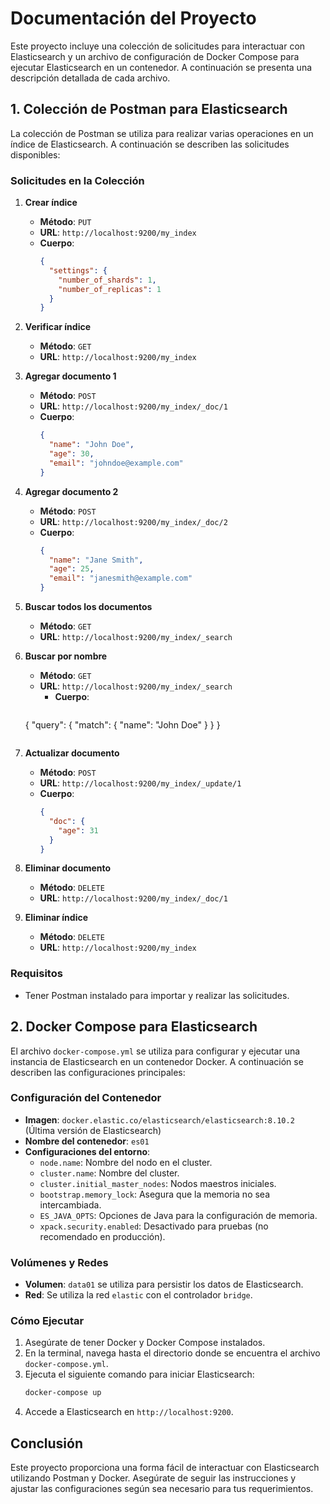 # Documentación del Proyecto

Este proyecto incluye una colección de solicitudes para interactuar con Elasticsearch y un archivo de configuración de Docker Compose para ejecutar Elasticsearch en un contenedor. A continuación se presenta una descripción detallada de cada archivo.

## 1. Colección de Postman para Elasticsearch

La colección de Postman se utiliza para realizar varias operaciones en un índice de Elasticsearch. A continuación se describen las solicitudes disponibles:

### Solicitudes en la Colección

1. **Crear índice**
   - **Método**: `PUT`
   - **URL**: `http://localhost:9200/my_index`
   - **Cuerpo**:
     ```json
     {
       "settings": {
         "number_of_shards": 1,
         "number_of_replicas": 1
       }
     }
     ```

2. **Verificar índice**
   - **Método**: `GET`
   - **URL**: `http://localhost:9200/my_index`

3. **Agregar documento 1**
   - **Método**: `POST`
   - **URL**: `http://localhost:9200/my_index/_doc/1`
   - **Cuerpo**:
     ```json
     {
       "name": "John Doe",
       "age": 30,
       "email": "johndoe@example.com"
     }
     ```

4. **Agregar documento 2**
   - **Método**: `POST`
   - **URL**: `http://localhost:9200/my_index/_doc/2`
   - **Cuerpo**:
     ```json
     {
       "name": "Jane Smith",
       "age": 25,
       "email": "janesmith@example.com"
     }
     ```

5. **Buscar todos los documentos**
   - **Método**: `GET`
   - **URL**: `http://localhost:9200/my_index/_search`

6. **Buscar por nombre**
   - **Método**: `GET`
   - **URL**: `http://localhost:9200/my_index/_search`
      - **Cuerpo**:
     ```json
    {
    "query": {
        "match": {
        "name": "John Doe"
        }
    }
    }
     ```

7. **Actualizar documento**
   - **Método**: `POST`
   - **URL**: `http://localhost:9200/my_index/_update/1`
   - **Cuerpo**:
     ```json
     {
       "doc": {
         "age": 31
       }
     }
     ```

8. **Eliminar documento**
   - **Método**: `DELETE`
   - **URL**: `http://localhost:9200/my_index/_doc/1`

9. **Eliminar índice**
   - **Método**: `DELETE`
   - **URL**: `http://localhost:9200/my_index`

### Requisitos

- Tener Postman instalado para importar y realizar las solicitudes.

## 2. Docker Compose para Elasticsearch

El archivo `docker-compose.yml` se utiliza para configurar y ejecutar una instancia de Elasticsearch en un contenedor Docker. A continuación se describen las configuraciones principales:

### Configuración del Contenedor

- **Imagen**: `docker.elastic.co/elasticsearch/elasticsearch:8.10.2` (Última versión de Elasticsearch)
- **Nombre del contenedor**: `es01`
- **Configuraciones del entorno**:
  - `node.name`: Nombre del nodo en el cluster.
  - `cluster.name`: Nombre del cluster.
  - `cluster.initial_master_nodes`: Nodos maestros iniciales.
  - `bootstrap.memory_lock`: Asegura que la memoria no sea intercambiada.
  - `ES_JAVA_OPTS`: Opciones de Java para la configuración de memoria.
  - `xpack.security.enabled`: Desactivado para pruebas (no recomendado en producción).

### Volúmenes y Redes

- **Volumen**: `data01` se utiliza para persistir los datos de Elasticsearch.
- **Red**: Se utiliza la red `elastic` con el controlador `bridge`.

### Cómo Ejecutar

1. Asegúrate de tener Docker y Docker Compose instalados.
2. En la terminal, navega hasta el directorio donde se encuentra el archivo `docker-compose.yml`.
3. Ejecuta el siguiente comando para iniciar Elasticsearch:
   ```bash
   docker-compose up
   ```
4. Accede a Elasticsearch en `http://localhost:9200`.

## Conclusión

Este proyecto proporciona una forma fácil de interactuar con Elasticsearch utilizando Postman y Docker. Asegúrate de seguir las instrucciones y ajustar las configuraciones según sea necesario para tus requerimientos.
